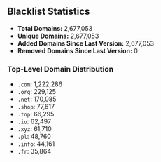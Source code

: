 ## Blacklist Statistics

- **Total Domains:** 2,677,053
- **Unique Domains:** 2,677,053
- **Added Domains Since Last Version:** 2,677,053
- **Removed Domains Since Last Version:** 0

### Top-Level Domain Distribution

-  `.com`: 1,222,286
-  `.org`: 229,125
-  `.net`: 170,085
-  `.shop`: 77,617
-  `.top`: 66,295
-  `.io`: 62,497
-  `.xyz`: 61,710
-  `.pl`: 48,760
-  `.info`: 44,161
-  `.fr`: 35,864
